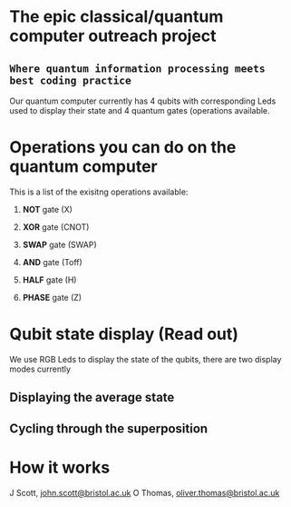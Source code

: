 The epic classical/quantum computer outreach project
===========

## `Where quantum information processing meets best coding practice`

Our quantum computer currently has 4 qubits with corresponding Leds used to display their state and 4 quantum gates (operations available.

Operations you can do on the quantum computer
=====

This is a list of the exisitng operations available:
1. **NOT** gate (X)
2. **XOR** gate (CNOT)
3. **SWAP** gate (SWAP)
4. **AND** gate (Toff)

3. **HALF** gate (H)
4. **PHASE** gate (Z)




Qubit state display (Read out)
=====
We use RGB Leds to display the state of the qubits, there are two display modes currently 

## Displaying the average state


## Cycling through the superposition



How it works
=====



J Scott, john.scott@bristol.ac.uk
O Thomas, oliver.thomas@bristol.ac.uk

